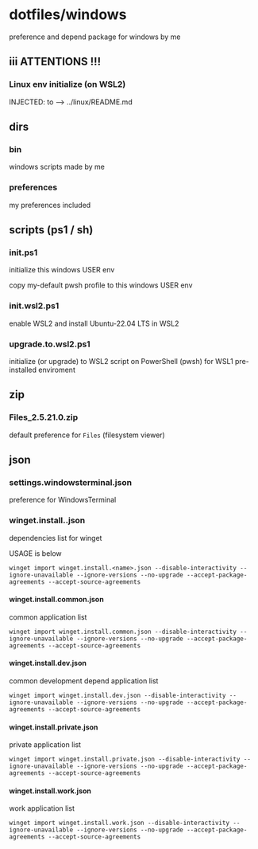 # dotfiles/windows

preference and depend package for windows by me

## iii ATTENTIONS !!!

### Linux env initialize (on WSL2)

INJECTED: to --> ../linux/README.md

## dirs

### bin

windows scripts made by me

### preferences

my preferences included

## scripts (ps1 / sh)

### init.ps1

initialize this windows USER env

copy my-default pwsh profile to this windows USER env

### init.wsl2.ps1

enable WSL2 and install Ubuntu-22.04 LTS in WSL2

### upgrade.to.wsl2.ps1

initialize (or upgrade) to WSL2 script on PowerShell (pwsh) for WSL1 pre-installed enviroment

## zip

### Files_2.5.21.0.zip

default preference for `Files` (filesystem viewer) 

## json

### settings.windowsterminal.json

preference for WindowsTerminal

### winget.install.<name>.json

dependencies list for winget

USAGE is below

```pwsh
winget import winget.install.<name>.json --disable-interactivity --ignore-unavailable --ignore-versions --no-upgrade --accept-package-agreements --accept-source-agreements 
```

#### winget.install.common.json

common application list

```pwsh
winget import winget.install.common.json --disable-interactivity --ignore-unavailable --ignore-versions --no-upgrade --accept-package-agreements --accept-source-agreements 
```

#### winget.install.dev.json

common development depend application list

```pwsh
winget import winget.install.dev.json --disable-interactivity --ignore-unavailable --ignore-versions --no-upgrade --accept-package-agreements --accept-source-agreements 
```

#### winget.install.private.json

private application list

```pwsh
winget import winget.install.private.json --disable-interactivity --ignore-unavailable --ignore-versions --no-upgrade --accept-package-agreements --accept-source-agreements 
```

#### winget.install.work.json

work application list

```pwsh
winget import winget.install.work.json --disable-interactivity --ignore-unavailable --ignore-versions --no-upgrade --accept-package-agreements --accept-source-agreements 
```

